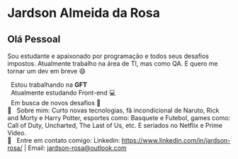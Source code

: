 # Jardson Almeida da Rosa

## Olá Pessoal
Sou estudante e apaixonado por programação e todos seus desafios impostos.
Atualmente trabalho na área de TI, mas como QA. E quero me tornar um dev em breve :smile:

 &nbsp; Estou trabalhando na **GFT**
 <br/>  &nbsp; Atualmente estudando Front-end :computer:
 <br/>  &nbsp; Em busca de novos desafios :rocket:
 <br/> 💬  &nbsp; Sobre mim: Curto novas tecnologias, fã incondicional de Naruto, Rick and Morty e Harry Potter, esportes como: Basquete e Futebol, games como: Call of Duty, Uncharted, The Last of Us, etc. E seriados no Netflix e Prime Video.
 <br/> :email: &nbsp; Entre em contato comigo: Linkedin: https://www.linkedin.com/in/jardson-rosa/
| 
Email: jardson-rosa@outlook.com
